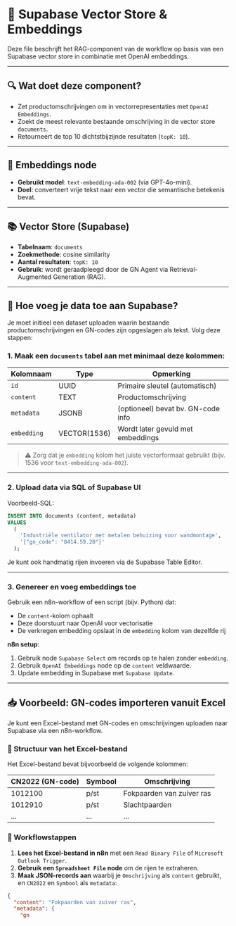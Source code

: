 # 🧩 Supabase Vector Store & Embeddings

Deze file beschrijft het RAG-component van de workflow op basis van een Supabase vector store in combinatie met OpenAI embeddings.

---

## 🔍 Wat doet deze component?

- Zet productomschrijvingen om in vectorrepresentaties met `OpenAI Embeddings`.
- Zoekt de meest relevante bestaande omschrijving in de vector store `documents`.
- Retourneert de top 10 dichtstbijzijnde resultaten (`topK: 10`).

---

## 🧠 Embeddings node

- **Gebruikt model**: `text-embedding-ada-002` (via GPT-4o-mini).
- **Doel**: converteert vrije tekst naar een vector die semantische betekenis bevat.

---

## 📚 Vector Store (Supabase)

- **Tabelnaam**: `documents`
- **Zoekmethode**: cosine similarity
- **Aantal resultaten**: `topK: 10`
- **Gebruik**: wordt geraadpleegd door de GN Agent via Retrieval-Augmented Generation (RAG).

---

## 🧾 Hoe voeg je data toe aan Supabase?

Je moet initieel een dataset uploaden waarin bestaande productomschrijvingen en GN-codes zijn opgeslagen als tekst. Volg deze stappen:

### 1. Maak een `documents` tabel aan met minimaal deze kolommen:

| Kolomnaam     | Type        | Opmerking                               |
|---------------|-------------|-----------------------------------------|
| `id`          | UUID        | Primaire sleutel (automatisch)          |
| `content`     | TEXT        | Productomschrijving                     |
| `metadata`    | JSONB       | (optioneel) bevat bv. GN-code info      |
| `embedding`   | VECTOR(1536)| Wordt later gevuld met embeddings       |

> ⚠️ Zorg dat je `embedding` kolom het juiste vectorformaat gebruikt (bijv. 1536 voor `text-embedding-ada-002`).

---

### 2. Upload data via SQL of Supabase UI

Voorbeeld-SQL:

```sql
INSERT INTO documents (content, metadata)
VALUES
  (
    'Industriële ventilator met metalen behuizing voor wandmontage',
    '{"gn_code": "8414.59.20"}'
  );
```

Je kunt ook handmatig rijen invoeren via de Supabase Table Editor.

---

### 3. Genereer en voeg embeddings toe

Gebruik een n8n-workflow of een script (bijv. Python) dat:

- De `content`-kolom ophaalt
- Deze doorstuurt naar OpenAI voor vectorisatie
- De verkregen embedding opslaat in de `embedding` kolom van dezelfde rij

**n8n setup**:

1. Gebruik node `Supabase Select` om records op te halen zonder `embedding`.
2. Gebruik `OpenAI Embeddings` node op de `content` veldwaarde.
3. Update embedding in Supabase met `Supabase Update`.

---

## 📥 Voorbeeld: GN-codes importeren vanuit Excel

Je kunt een Excel-bestand met GN-codes en omschrijvingen uploaden naar Supabase via een n8n-workflow.

### 📄 Structuur van het Excel-bestand

Het Excel-bestand bevat bijvoorbeeld de volgende kolommen:

| CN2022 (GN-code) | Symbool | Omschrijving |
|------------------|---------|--------------|
| 1012100          | p/st    | Fokpaarden van zuiver ras |
| 1012910          | p/st    | Slachtpaarden             |
| ...              | ...     | ...                       |

### 🔁 Workflowstappen

1. **Lees het Excel-bestand in n8n** met een `Read Binary File` of `Microsoft Outlook Trigger`.
2. **Gebruik een `Spreadsheet File` node** om de rijen te extraheren.
3. **Maak JSON-records aan** waarbij je `Omschrijving` als `content` gebruikt, en `CN2022` en `Symbool` als `metadata`:

```json
{
  "content": "Fokpaarden van zuiver ras",
  "metadata": {
    "gn
